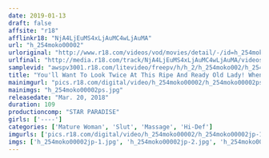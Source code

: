 ```yaml
---
date: 2019-01-13
draft: false
affsite: "r18"
afflinkr18: "NjA4LjEuMS4xLjAuMC4wLjAuMA"
url: "h_254moko00002"
urloriginal: "http://www.r18.com/videos/vod/movies/detail/-/id=h_254moko00002"
urlfinal: "http://media.r18.com/track/NjA4LjEuMS4xLjAuMC4wLjAuMA/videos/vod/movies/detail/-/id=h_254moko00002"
samplevid: "awspv3001.r18.com/litevideo/freepv/h/h_2/h_254moko002/h_254moko002_dmb_w.mp4"
title: "You'll Want To Look Twice At This Ripe And Ready Old Lady! When I Showed This Old Lady Who Had Opened A Massage Parlor In Her Home My Rock Hard Cock..."
mainimgurl: "pics.r18.com/digital/video/h_254moko00002/h_254moko00002ps.jpg"
mainimgs: "h_254moko00002ps.jpg"
releasedate: "Mar. 20, 2018"
duration: 109
productioncomp: "STAR PARADISE"
girls: ['----']
categories: ['Mature Woman', 'Slut', 'Massage', 'Hi-Def']
imgurls: ['pics.r18.com/digital/video/h_254moko00002/h_254moko00002jp-1.jpg', 'pics.r18.com/digital/video/h_254moko00002/h_254moko00002jp-2.jpg', 'pics.r18.com/digital/video/h_254moko00002/h_254moko00002jp-3.jpg', 'pics.r18.com/digital/video/h_254moko00002/h_254moko00002jp-4.jpg', 'pics.r18.com/digital/video/h_254moko00002/h_254moko00002jp-5.jpg', 'pics.r18.com/digital/video/h_254moko00002/h_254moko00002jp-6.jpg', 'pics.r18.com/digital/video/h_254moko00002/h_254moko00002jp-7.jpg', 'pics.r18.com/digital/video/h_254moko00002/h_254moko00002jp-8.jpg', 'pics.r18.com/digital/video/h_254moko00002/h_254moko00002jp-9.jpg', 'pics.r18.com/digital/video/h_254moko00002/h_254moko00002jp-10.jpg', 'pics.r18.com/digital/video/h_254moko00002/h_254moko00002jp-11.jpg', 'pics.r18.com/digital/video/h_254moko00002/h_254moko00002jp-12.jpg', 'pics.r18.com/digital/video/h_254moko00002/h_254moko00002jp-13.jpg', 'pics.r18.com/digital/video/h_254moko00002/h_254moko00002jp-14.jpg', 'pics.r18.com/digital/video/h_254moko00002/h_254moko00002jp-15.jpg', 'pics.r18.com/digital/video/h_254moko00002/h_254moko00002jp-16.jpg', 'pics.r18.com/digital/video/h_254moko00002/h_254moko00002jp-17.jpg', 'pics.r18.com/digital/video/h_254moko00002/h_254moko00002jp-18.jpg', 'pics.r18.com/digital/video/h_254moko00002/h_254moko00002jp-19.jpg', 'pics.r18.com/digital/video/h_254moko00002/h_254moko00002jp-20.jpg']
imgs: ['h_254moko00002jp-1.jpg', 'h_254moko00002jp-2.jpg', 'h_254moko00002jp-3.jpg', 'h_254moko00002jp-4.jpg', 'h_254moko00002jp-5.jpg', 'h_254moko00002jp-6.jpg', 'h_254moko00002jp-7.jpg', 'h_254moko00002jp-8.jpg', 'h_254moko00002jp-9.jpg', 'h_254moko00002jp-10.jpg', 'h_254moko00002jp-11.jpg', 'h_254moko00002jp-12.jpg', 'h_254moko00002jp-13.jpg', 'h_254moko00002jp-14.jpg', 'h_254moko00002jp-15.jpg', 'h_254moko00002jp-16.jpg', 'h_254moko00002jp-17.jpg', 'h_254moko00002jp-18.jpg', 'h_254moko00002jp-19.jpg', 'h_254moko00002jp-20.jpg']
---
```

